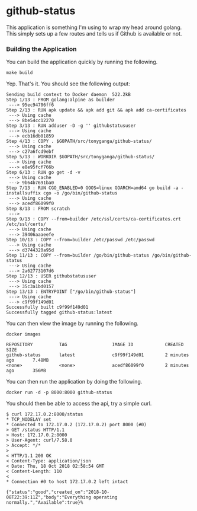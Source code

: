 # github-status

This application is something I'm using to wrap my head around golang. This simply sets up a few routes and tells us if Github is available or not.

### Building the Application

You can build the application quickly by running the following.

```
make build
```

Yep. That's it. You should see the following output:

```
Sending build context to Docker daemon  522.2kB
Step 1/13 : FROM golang:alpine as builder
 ---> 95ec94706ff6
Step 2/13 : RUN apk update && apk add git && apk add ca-certificates
 ---> Using cache
 ---> 8be54cc12270
Step 3/13 : RUN adduser -D -g '' githubstatususer
 ---> Using cache
 ---> ecb16db01859
Step 4/13 : COPY . $GOPATH/src/tonyganga/github-status/
 ---> Using cache
 ---> c27a6fcd9ebf
Step 5/13 : WORKDIR $GOPATH/src/tonyganga/github-status/
 ---> Using cache
 ---> e8e95fcf766b
Step 6/13 : RUN go get -d -v
 ---> Using cache
 ---> 9b64b7691ba0
Step 7/13 : RUN CGO_ENABLED=0 GOOS=linux GOARCH=amd64 go build -a -installsuffix cgo -o /go/bin/github-status
 ---> Using cache
 ---> acedf86099f0
Step 8/13 : FROM scratch
 ---> 
Step 9/13 : COPY --from=builder /etc/ssl/certs/ca-certificates.crt /etc/ssl/certs/
 ---> Using cache
 ---> 39406aaaeefe
Step 10/13 : COPY --from=builder /etc/passwd /etc/passwd
 ---> Using cache
 ---> d3744320a95d
Step 11/13 : COPY --from=builder /go/bin/github-status /go/bin/github-status
 ---> Using cache
 ---> 2a62773107d6
Step 12/13 : USER githubstatususer
 ---> Using cache
 ---> 35c3a1bd0157
Step 13/13 : ENTRYPOINT ["/go/bin/github-status"]
 ---> Using cache
 ---> c9f99f149d01
Successfully built c9f99f149d01
Successfully tagged github-status:latest

```

You can then view the image by running the following.

```
docker images

REPOSITORY          TAG                 IMAGE ID            CREATED             SIZE
github-status       latest              c9f99f149d01        2 minutes ago       7.48MB
<none>              <none>              acedf86099f0        2 minutes ago       356MB

```

You can then run the application by doing the following.

```
docker run -d -p 8000:8000 github-status 
```

You should then be able to access the api, try a simple curl.

```
$ curl 172.17.0.2:8000/status
* TCP_NODELAY set
* Connected to 172.17.0.2 (172.17.0.2) port 8000 (#0)
> GET /status HTTP/1.1
> Host: 172.17.0.2:8000
> User-Agent: curl/7.58.0
> Accept: */*
> 
< HTTP/1.1 200 OK
< Content-Type: application/json
< Date: Thu, 18 Oct 2018 02:58:54 GMT
< Content-Length: 110
< 
* Connection #0 to host 172.17.0.2 left intact

{"status":"good","created_on":"2018-10-08T22:39:11Z","body":"Everything operating normally.","Available":true}%  

```
